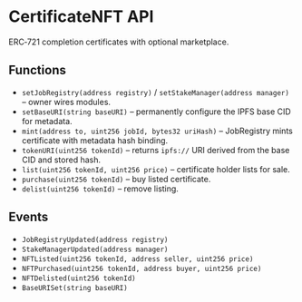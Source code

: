 # CertificateNFT API

ERC‑721 completion certificates with optional marketplace.

## Functions

- `setJobRegistry(address registry)` / `setStakeManager(address manager)` – owner wires modules.
- `setBaseURI(string baseURI)` – permanently configure the IPFS base CID for metadata.
- `mint(address to, uint256 jobId, bytes32 uriHash)` – JobRegistry mints certificate with metadata hash binding.
- `tokenURI(uint256 tokenId)` – returns `ipfs://` URI derived from the base CID and stored hash.
- `list(uint256 tokenId, uint256 price)` – certificate holder lists for sale.
- `purchase(uint256 tokenId)` – buy listed certificate.
- `delist(uint256 tokenId)` – remove listing.

## Events

- `JobRegistryUpdated(address registry)`
- `StakeManagerUpdated(address manager)`
- `NFTListed(uint256 tokenId, address seller, uint256 price)`
- `NFTPurchased(uint256 tokenId, address buyer, uint256 price)`
- `NFTDelisted(uint256 tokenId)`
- `BaseURISet(string baseURI)`
